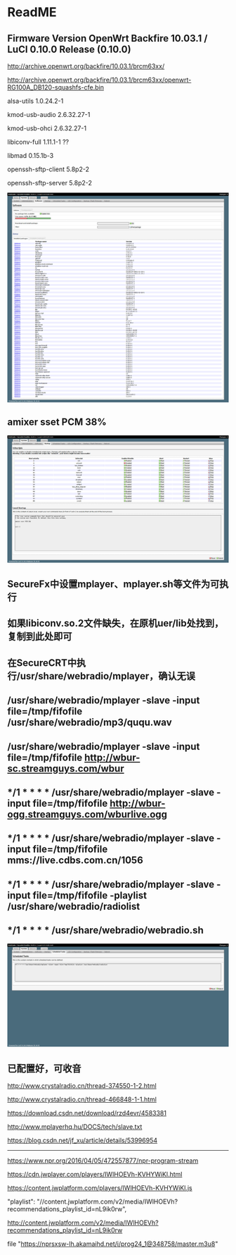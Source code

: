 # ReadME

## Firmware Version	OpenWrt Backfire 10.03.1 / LuCI 0.10.0 Release (0.10.0)

http://archive.openwrt.org/backfire/10.03.1/brcm63xx/

http://archive.openwrt.org/backfire/10.03.1/brcm63xx/openwrt-RG100A_DB120-squashfs-cfe.bin

alsa-utils 	1.0.24.2-1

kmod-usb-audio 	2.6.32.27-1

kmod-usb-ohci 	2.6.32.27-1

libiconv-full 	1.11.1-1 ??

libmad 	0.15.1b-3

openssh-sftp-client 	5.8p2-2

openssh-sftp-server 	5.8p2-2


![SW](./image/WebRadio_Software.png)

## amixer sset PCM 38%
![SW](./image/WebRadio_Startup.png)

## SecureFx中设置mplayer、mplayer.sh等文件为可执行

## 如果libiconv.so.2文件缺失，在原机uer/lib处找到，复制到此处即可

## 在SecureCRT中执行/usr/share/webradio/mplayer，确认无误

## /usr/share/webradio/mplayer -slave -input file=/tmp/fifofile /usr/share/webradio/mp3/ququ.wav

## /usr/share/webradio/mplayer -slave -input file=/tmp/fifofile http://wbur-sc.streamguys.com/wbur

## */1 * * * * /usr/share/webradio/mplayer -slave -input file=/tmp/fifofile http://wbur-ogg.streamguys.com/wburlive.ogg

## */1 * * * * /usr/share/webradio/mplayer -slave -input file=/tmp/fifofile mms://live.cdbs.com.cn/1056

## */1 * * * * /usr/share/webradio/mplayer -slave -input file=/tmp/fifofile -playlist /usr/share/webradio/radiolist

## */1 * * * * /usr/share/webradio/webradio.sh

![SW](./image/WebRadio_Scheduled_Tasks.png)


## 已配置好，可收音

http://www.crystalradio.cn/thread-374550-1-2.html

http://www.crystalradio.cn/thread-466848-1-1.html

https://download.csdn.net/download/rzd4evr/4583381

http://www.mplayerhq.hu/DOCS/tech/slave.txt

https://blog.csdn.net/jf_xu/article/details/53996954

-----------------
https://www.npr.org/2016/04/05/472557877/npr-program-stream

https://cdn.jwplayer.com/players/IWlHOEVh-KVHYWiKl.html

https://content.jwplatform.com/players/IWlHOEVh-KVHYWiKl.js

"playlist": "//content.jwplatform.com/v2/media/IWlHOEVh?recommendations_playlist_id=nL9ik0rw",

http://content.jwplatform.com/v2/media/IWlHOEVh?recommendations_playlist_id=nL9ik0rw

file	"https://nprsxsw-lh.akamaihd.net/i/prog24_1@348758/master.m3u8"

